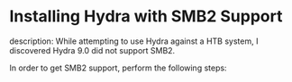 <h1>Installing Hydra with SMB2 Support</h1>
description: While attempting to use Hydra against a HTB system, I discovered Hydra 9.0 did not support SMB2.

In order to get SMB2 support, perform the following steps:

